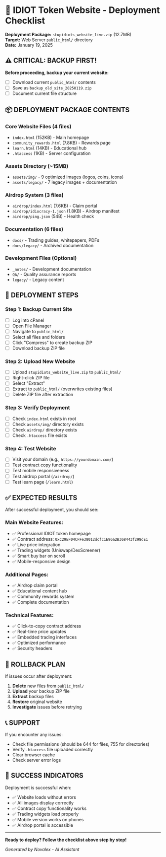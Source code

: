 # 🚀 IDIOT Token Website - Deployment Checklist

**Deployment Package:** `stupidiots_website_live.zip` (12.7MB)  
**Target:** Web Server `public_html/` directory  
**Date:** January 19, 2025  

## ⚠️ **CRITICAL: BACKUP FIRST!**

**Before proceeding, backup your current website:**
- [ ] Download current `public_html/` contents
- [ ] Save as `backup_old_site_20250119.zip`
- [ ] Document current file structure

## 📦 **DEPLOYMENT PACKAGE CONTENTS**

### **Core Website Files (4 files)**
- `index.html` (152KB) - Main homepage
- `community_rewards.html` (7.8KB) - Rewards page  
- `learn.html` (14KB) - Educational hub
- `.htaccess` (1KB) - Server configuration

### **Assets Directory (~15MB)**
- `assets/img/` - 9 optimized images (logos, coins, icons)
- `assets/legacy/` - 7 legacy images + documentation

### **Airdrop System (3 files)**
- `airdrop/index.html` (7.6KB) - Claim portal
- `airdrop/idiocracy-1.json` (1.8KB) - Airdrop manifest
- `airdrop/ping.json` (54B) - Health check

### **Documentation (6 files)**
- `docs/` - Trading guides, whitepapers, PDFs
- `docs/legacy/` - Archived documentation

### **Development Files (Optional)**
- `_notes/` - Development documentation
- `QA/` - Quality assurance reports
- `legacy/` - Legacy content

## 🎯 **DEPLOYMENT STEPS**

### **Step 1: Backup Current Site**
- [ ] Log into cPanel
- [ ] Open File Manager
- [ ] Navigate to `public_html/`
- [ ] Select all files and folders
- [ ] Click "Compress" to create backup ZIP
- [ ] Download backup ZIP file

### **Step 2: Upload New Website**
- [ ] Upload `stupidiots_website_live.zip` to `public_html/`
- [ ] Right-click ZIP file
- [ ] Select "Extract"
- [ ] Extract to `public_html/` (overwrites existing files)
- [ ] Delete ZIP file after extraction

### **Step 3: Verify Deployment**
- [ ] Check `index.html` exists in root
- [ ] Check `assets/img/` directory exists
- [ ] Check `airdrop/` directory exists
- [ ] Check `.htaccess` file exists

### **Step 4: Test Website**
- [ ] Visit your domain (e.g., `https://yourdomain.com/`)
- [ ] Test contract copy functionality
- [ ] Test mobile responsiveness
- [ ] Test airdrop portal (`/airdrop/`)
- [ ] Test learn page (`/learn.html`)

## ✅ **EXPECTED RESULTS**

After successful deployment, you should see:

### **Main Website Features:**
- ✅ Professional IDIOT token homepage
- ✅ Contract address: `0xC29EF04CFFe38012dcfc1E96a2B368443f298dE1`
- ✅ Live price integration
- ✅ Trading widgets (Uniswap/DexScreener)
- ✅ Smart buy bar on scroll
- ✅ Mobile-responsive design

### **Additional Pages:**
- ✅ Airdrop claim portal
- ✅ Educational content hub
- ✅ Community rewards system
- ✅ Complete documentation

### **Technical Features:**
- ✅ Click-to-copy contract address
- ✅ Real-time price updates
- ✅ Embedded trading interfaces
- ✅ Optimized performance
- ✅ Security headers

## 🚨 **ROLLBACK PLAN**

If issues occur after deployment:

1. **Delete** new files from `public_html/`
2. **Upload** your backup ZIP file
3. **Extract** backup files
4. **Restore** original website
5. **Investigate** issues before retrying

## 📞 **SUPPORT**

If you encounter any issues:
- Check file permissions (should be 644 for files, 755 for directories)
- Verify `.htaccess` file uploaded correctly
- Clear browser cache
- Check server error logs

## 🎉 **SUCCESS INDICATORS**

Deployment is successful when:
- ✅ Website loads without errors
- ✅ All images display correctly
- ✅ Contract copy functionality works
- ✅ Trading widgets load properly
- ✅ Mobile version works on phones
- ✅ Airdrop portal is accessible

---
**Ready to deploy? Follow the checklist above step by step!**

*Generated by Novalex - AI Assistant*
